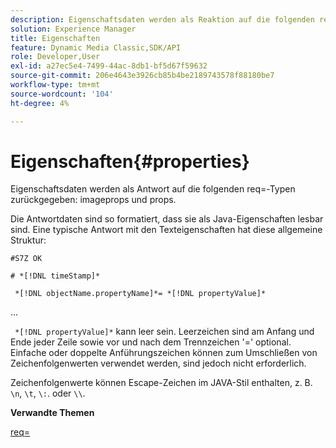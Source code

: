 ```yaml
---
description: Eigenschaftsdaten werden als Reaktion auf die folgenden req=-Typen imageprops und props zurückgegeben.
solution: Experience Manager
title: Eigenschaften
feature: Dynamic Media Classic,SDK/API
role: Developer,User
exl-id: a27ec5e4-7499-44ac-8db1-bf5d67f59632
source-git-commit: 206e4643e3926cb85b4be2189743578f88180be7
workflow-type: tm+mt
source-wordcount: '104'
ht-degree: 4%

---
```


# Eigenschaften{#properties}

Eigenschaftsdaten werden als Antwort auf die folgenden req=-Typen zurückgegeben: imageprops und props.

Die Antwortdaten sind so formatiert, dass sie als Java-Eigenschaften lesbar sind. Eine typische Antwort mit den Texteigenschaften hat diese allgemeine Struktur:

`#S7Z OK`

`# *[!DNL timeStamp]*`

` *[!DNL objectName.propertyName]*= *[!DNL propertyValue]*`

...

` *[!DNL propertyValue]*` kann leer sein. Leerzeichen sind am Anfang und Ende jeder Zeile sowie vor und nach dem Trennzeichen &#39;=&#39; optional. Einfache oder doppelte Anführungszeichen können zum Umschließen von Zeichenfolgenwerten verwendet werden, sind jedoch nicht erforderlich.

Zeichenfolgenwerte können Escape-Zeichen im JAVA-Stil enthalten, z. B. `\n`, `\t`, `\:`. oder `\\`.

**Verwandte Themen**

[req=](../../../../../ir-api/http-protocol/image-rendering-api-ref/c-ir-http-protocol-ref/c-ir-http-protocol-command-reference/r-ir-req.md#reference-792b1a663fb64261bd2de2a209b847fb)
